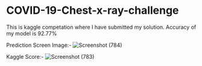 # COVID-19-Chest-x-ray-challenge
This is kaggle competation where I have submitted my solution. Accuracy of my model is 92.77% <br>

Prediction Screen Image:-
![Screenshot (784)](https://user-images.githubusercontent.com/68246393/158054937-bd28353e-74e8-46df-9124-5ee08019eb69.png)


Kaggle Score:-
![Screenshot (783)](https://user-images.githubusercontent.com/68246393/158054843-9a0c92d6-0ff6-49c2-a394-c7953cc68260.png)
